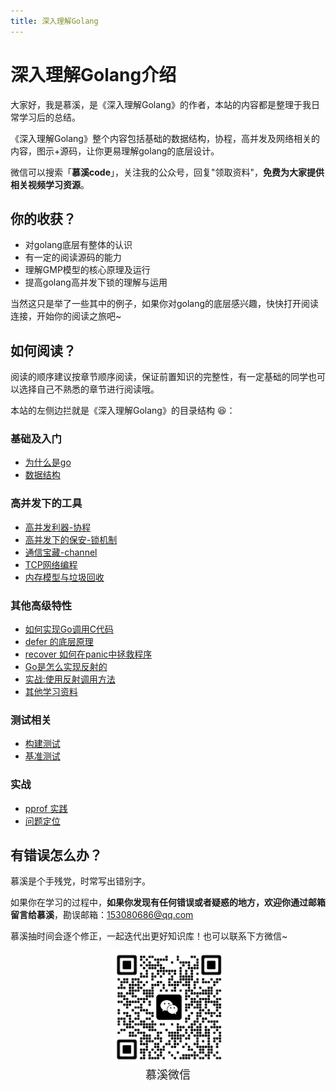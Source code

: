```yaml
---
title: 深入理解Golang
---
```


# 深入理解Golang介绍

大家好，我是慕溪，是《深入理解Golang》的作者，本站的内容都是整理于我日常学习后的总结。

《深入理解Golang》整个内容包括基础的数据结构，协程，高并发及网络相关的内容，图示+源码，让你更易理解golang的底层设计。

微信可以搜索「**慕溪code**」，关注我的公众号，回复"领取资料"，**免费为大家提供相关视频学习资源**。

## 你的收获？

- 对golang底层有整体的认识
- 有一定的阅读源码的能力
- 理解GMP模型的核心原理及运行
- 提高golang高并发下锁的理解与运用

当然这只是举了一些其中的例子，如果你对golang的底层感兴趣，快快打开阅读连接，开始你的阅读之旅吧~

## 如何阅读？

阅读的顺序建议按章节顺序阅读，保证前置知识的完整性，有一定基础的同学也可以选择自己不熟悉的章节进行阅读哦。

本站的左侧边拦就是《深入理解Golang》的目录结构 😆：

### 基础及入门

- [为什么是go](./1_1_why_go)
- [数据结构](./1_2_struct)

### 高并发下的工具

- [高并发利器-协程](./2_1_high_concurrency_sharps_coroutines)
- [高并发下的保安-锁机制](./2_2_high_concurrency_security_ock_mechanism)
- [通信宝藏-channel](./2_3_channel)
- [TCP网络编程](./2_4_tcp_newwork)
- [内存模型与垃圾回收](./2_5_memory_model_and_garbage_collection)

### 其他高级特性

- [如何实现Go调用C代码](./3_1_go_c)
- [defer 的底层原理](./3_2_go_defer)
- [recover 如何在panic中拯救程序](./3_3_go_recover)
- [Go是怎么实现反射的](./3_4_go_reflect)
- [实战:使用反射调用方法](./3_5_go_reflect_use)
- [其他学习资料](./3_6_go_learning)

### 测试相关
- [构建测试](./4_1_golang_test)
- [基准测试](./4_2_golang_benchmark)

### 实战
- [pprof 实践](./actual_1_pprof)
- [问题定位](./actual_2_pro_problem)

## 有错误怎么办？

慕溪是个手残党，时常写出错别字。

如果你在学习的过程中，**如果你发现有任何错误或者疑惑的地方，欢迎你通过邮箱留言给慕溪**，勘误邮箱：153080686@qq.com

慕溪抽时间会逐个修正，一起迭代出更好知识库！也可以联系下方微信~

<center>
  <img src="/pagesidebar/muxi.jpg?raw=true" alt="drawing"  width="180px"/>
  <div style="font-size: 18px;">慕溪微信</div>
  <br/>
</center>